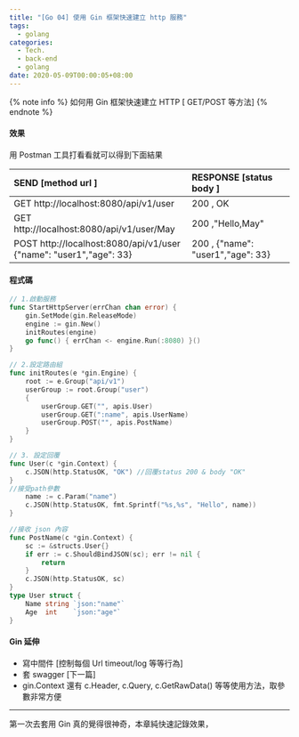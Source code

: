 ```yaml
---
title: "[Go 04] 使用 Gin 框架快速建立 http 服務"
tags:
  - golang
categories:
  - Tech.
  - back-end
  - golang
date: 2020-05-09T00:00:05+08:00
---
```


{% note info %} 如何用 Gin 框架快速建立 HTTP [ GET/POST 等方法] {% endnote %}

<!--more-->

#### 效果

用 Postman 工具打看看就可以得到下面結果

| SEND [method url ]                                                     | RESPONSE [status body ]           |
| :--------------------------------------------------------------------- | :-------------------------------- |
| GET http://localhost:8080/api/v1/user                                  | 200 , OK                          |
| GET http://localhost:8080/api/v1/user/May                              | 200 ,"Hello,May"                  |
| POST http://localhost:8080/api/v1/user <br>{"name": "user1","age": 33} | 200 , {"name": "user1","age": 33} |

#### 程式碼

```go
// 1.啟動服務
func StartHttpServer(errChan chan error) {
	gin.SetMode(gin.ReleaseMode)
	engine := gin.New()
	initRoutes(engine)
	go func() { errChan <- engine.Run(:8080) }()
}

// 2.設定路由組
func initRoutes(e *gin.Engine) {
	root := e.Group("api/v1")
	userGroup := root.Group("user")
	{
		userGroup.GET("", apis.User)
		userGroup.GET(":name", apis.UserName)
		userGroup.POST("", apis.PostName)
	}
}

// 3. 設定回覆
func User(c *gin.Context) {
	c.JSON(http.StatusOK, "OK") //回覆status 200 & body "OK"
}
//接受path參數
	name := c.Param("name")
	c.JSON(http.StatusOK, fmt.Sprintf("%s,%s", "Hello", name))
}

//接收 json 內容
func PostName(c *gin.Context) {
	sc := &structs.User{}
	if err := c.ShouldBindJSON(sc); err != nil {
		return
	}
	c.JSON(http.StatusOK, sc)
}
type User struct {
	Name string `json:"name"`
	Age  int    `json:"age"`
}

```

#### Gin 延伸

- 寫中間件 [控制每個 Url timeout/log 等等行為]
- 套 swagger [下一篇]
- gin.Context 還有 c.Header, c.Query, c.GetRawData() 等等使用方法，取參數非常方便

---

第一次去套用 Gin 真的覺得很神奇，本章純快速記錄效果，
